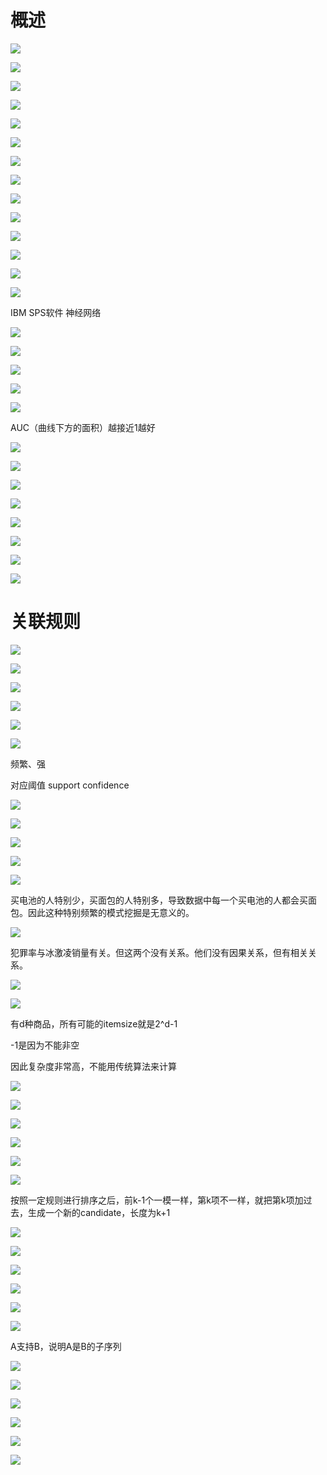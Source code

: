 # 概述

![](http://ww1.sinaimg.cn/large/005N2p5vly1fuiso6weqrj32801e04qq.jpg)


![](http://ww1.sinaimg.cn/large/005N2p5vly1fuisovlhj6j32801e0b29.jpg)


![](http://ww1.sinaimg.cn/large/005N2p5vly1fuispq3jrrj32801e0hdt.jpg)


![](http://ww1.sinaimg.cn/large/005N2p5vly1fuisqykso9j32801e0b29.jpg)


![](http://ww1.sinaimg.cn/large/005N2p5vly1fuissha75xj32801e0ki4.jpg)


![](http://ww1.sinaimg.cn/large/005N2p5vly1fuissyx5lcj32801e0nlq.jpg)


![](http://ww1.sinaimg.cn/large/005N2p5vly1fuistuaec0j32801e07wh.jpg)


![](http://ww1.sinaimg.cn/large/005N2p5vly1fuiszg2yopj32801e01kx.jpg)



![](http://ww1.sinaimg.cn/large/005N2p5vly1fuitcm9stdj32801e0kjm.jpg)


![](http://ww1.sinaimg.cn/large/005N2p5vly1fuitcx7b2dj32801e01kx.jpg)


![](http://ww1.sinaimg.cn/large/005N2p5vly1fuitdofjcqj32801e0b29.jpg)


![](http://ww1.sinaimg.cn/large/005N2p5vly1fuitgd96kfj32801e0u0x.jpg)


![](http://ww1.sinaimg.cn/large/005N2p5vly1fuitjob6pmj32801e07rt.jpg)


![](http://ww1.sinaimg.cn/large/005N2p5vly1fuitkmlm6ij32801e0npe.jpg)


IBM SPS软件 神经网络

![](http://ww1.sinaimg.cn/large/005N2p5vly1fuitlju27lj32801e0e82.jpg)


![](http://ww1.sinaimg.cn/large/005N2p5vly1fuitn320owj32801e0hdt.jpg)


![](http://ww1.sinaimg.cn/large/005N2p5vly1fuitqz8vaxj32801e0ayd.jpg)


![](http://ww1.sinaimg.cn/large/005N2p5vly1fuitrmoa40j32801e04qp.jpg)


![](http://ww1.sinaimg.cn/large/005N2p5vly1fuittpjk73j32801e0kd9.jpg)



AUC（曲线下方的面积）越接近1越好

![](http://ww1.sinaimg.cn/large/005N2p5vly1fuiu1uimxvj32801e0e81.jpg)



![](http://ww1.sinaimg.cn/large/005N2p5vly1fuiu75bbd5j32801e0b29.jpg)

![](http://ww1.sinaimg.cn/large/005N2p5vly1fuiu8juceej32801e0b0t.jpg)

![](http://ww1.sinaimg.cn/large/005N2p5vly1fuiu9kiv5rj32801e0u0x.jpg)

![](http://ww1.sinaimg.cn/large/005N2p5vly1fuiuah6vvoj32801e07pl.jpg)


![](http://ww1.sinaimg.cn/large/005N2p5vly1fuiubnfnk4j32801e04qp.jpg)

![](http://ww1.sinaimg.cn/large/005N2p5vly1fuiudxwycrj32801e0b29.jpg)


![](http://ww1.sinaimg.cn/large/005N2p5vly1fuiufwpvxsj32801e01kx.jpg)






# 关联规则


![](http://ww1.sinaimg.cn/large/005N2p5vly1fujm6cjuxwj32801e0b29.jpg)


![](http://ww1.sinaimg.cn/large/005N2p5vly1fujm6rtq39j32801e04qp.jpg)


![](http://ww1.sinaimg.cn/large/005N2p5vly1fujm9877cpj32801e0b29.jpg)



![](http://ww1.sinaimg.cn/large/005N2p5vly1fujmc1eraij32801e0e81.jpg)


![](http://ww1.sinaimg.cn/large/005N2p5vly1fujmdtpnekj32801e0b29.jpg)

![](http://ww1.sinaimg.cn/large/005N2p5vly1fujmex2e7nj32801e0kf0.jpg)

频繁、强

对应阈值 support confidence

![](http://ww1.sinaimg.cn/large/005N2p5vly1fujmhd0n7jj32801e04qp.jpg)


![](http://ww1.sinaimg.cn/large/005N2p5vly1fujmjdk9kaj32801e01kx.jpg)


![](http://ww1.sinaimg.cn/large/005N2p5vly1fujmjn7k4uj32801e07wi.jpg)



![](http://ww1.sinaimg.cn/large/005N2p5vly1fujmn6bxxnj32801e07wh.jpg)


![](http://ww1.sinaimg.cn/large/005N2p5vly1fujmofew23j32801e0hdo.jpg)

买电池的人特别少，买面包的人特别多，导致数据中每一个买电池的人都会买面包。因此这种特别频繁的模式挖掘是无意义的。

![](http://ww1.sinaimg.cn/large/005N2p5vly1fujmrihbmkj32801e04qp.jpg)

犯罪率与冰激凌销量有关。但这两个没有关系。他们没有因果关系，但有相关关系。

![](http://ww1.sinaimg.cn/large/005N2p5vly1fujmt1zbrpj32801e01kx.jpg)

![](http://ww1.sinaimg.cn/large/005N2p5vly1fujmtpxkdxj32801e01kx.jpg)

有d种商品，所有可能的itemsize就是2^d-1

-1是因为不能非空

因此复杂度非常高，不能用传统算法来计算

![](http://ww1.sinaimg.cn/large/005N2p5vly1fujmz5gxvxj32801e0kjl.jpg)

![](http://ww1.sinaimg.cn/large/005N2p5vly1fujn1hlxxfj32801e04qp.jpg)

![](http://ww1.sinaimg.cn/large/005N2p5vly1fujn58czl1j32801e07wh.jpg)

![](http://ww1.sinaimg.cn/large/005N2p5vly1fujn5qyowsj32801e07wh.jpg)


![](http://ww1.sinaimg.cn/large/005N2p5vly1fujnalss0gj32801e07mn.jpg)


![](http://ww1.sinaimg.cn/large/005N2p5vly1fujncx4jxqj32801e0162.jpg)

按照一定规则进行排序之后，前k-1个一模一样，第k项不一样，就把第k项加过去，生成一个新的candidate，长度为k+1


![](http://ww1.sinaimg.cn/large/005N2p5vly1fujng0mhs1j32801e0wwb.jpg)

![](http://ww1.sinaimg.cn/large/005N2p5vly1fujngvd1cbj32801e01cv.jpg)

![](http://ww1.sinaimg.cn/large/005N2p5vly1fujnimi5c2j32801e0kjl.jpg)


![](http://ww1.sinaimg.cn/large/005N2p5vly1fujnji958jj32801e0b29.jpg)


![](http://ww1.sinaimg.cn/large/005N2p5vly1fujnk1x3uxj32801e0qv5.jpg)


![](http://ww1.sinaimg.cn/large/005N2p5vly1fujnkqjhj1j32801e0b29.jpg)


A支持B，说明A是B的子序列

![](http://ww1.sinaimg.cn/large/005N2p5vly1fujnvllg76j32801e07wh.jpg)


![](http://ww1.sinaimg.cn/large/005N2p5vly1fujnwzccorj32801e0e81.jpg)


![](http://ww1.sinaimg.cn/large/005N2p5vly1fujnzw2r6ij32801e0e1b.jpg)


![](http://ww1.sinaimg.cn/large/005N2p5vly1fujo0on1y6j32801e04qa.jpg)


![](http://ww1.sinaimg.cn/large/005N2p5vly1fujo3fopmtj32801e0hdt.jpg)


![](http://ww1.sinaimg.cn/large/005N2p5vly1fujo3yxns3j32801e0u0x.jpg)







